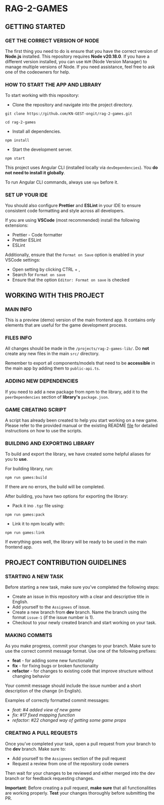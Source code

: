 # RAG-2-GAMES

## GETTING STARTED

### GET THE CORRECT VERSION OF NODE

The first thing you need to do is ensure that you have the correct version of **Node.js** installed. This repository requires **Node v20.18.0**. If you have a different version installed, you can use `NVM` (Node Version Manager) to manage multiple versions of Node. If you need assistance, feel free to ask one of the codeowners for help.

### HOW TO START THE APP AND LIBRARY

To start working with this repository:

- Clone the repository and navigate into the project directory.

```
git clone https://github.com/KN-GEST-ongit/rag-2-games.git

cd rag-2-games
```

- Install all dependencies.

```
npm install
```

- Start the development server.

```
npm start
```

This project uses Angular CLI (installed locally via `devDependencies`). You **do not need to install it globally**.

To run Angular CLI commands, always use `npx` before it.

### SET UP YOUR IDE

You should also configure **Prettier** and **ESLint** in your IDE to ensure consistent code formatting and style across all developers.

If you are using **VSCode** (most recommended) install the following extensions:

- Prettier - Code formatter
- Prettier ESLint
- ESLint

Additionally, ensure that the `Format on Save` option is enabled in your VSCode settings:

- Open setting by clicking CTRL + ,
- Search for `Format on save`
- Ensure that the option `Editor: Format on save` is checked

## WORKING WITH THIS PROJECT

### MAIN INFO

This is a preview (demo) version of the main frontend app. It contains only elements that are useful for the game development process.

### FILES INFO

All changes should be made in the `/projects/rag-2-games-lib/`. Do **not** create any new files in the main `src/` directory.

Remember to export all components/models that need to be **accessible** in the main app by adding them to `public-api.ts`.

### ADDING NEW DEPENDENCIES

If you need to add a new package from npm to the library, add it to the `peerDependencies` section of **library's** `package.json`.

### GAME CREATING SCRIPT

A script has already been created to help you start working on a new game. Please refer to the provided manual or the existing README [file](./scripts/README.md) for detailed instructions on how to use the scripts.

### BUILDING AND EXPORTING LIBRARY

To build and export the library, we have created some helpful aliases for you to **use**.

For building library, run:

```
npm run games:build
```

If there are no errors, the build will be completed.

After building, you have two options for exporting the library:

- Pack it ino `.tgz` file using:

```
npm run games:pack
```

- Link it to npm locally with:

```
npm run games:link
```

If everything goes well, the library will be ready to be used in the main frontend app.

## PROJECT CONTRIBUTION GUIDELINES

### STARTING A NEW TASK

Before starting a new task, make sure you’ve completed the following steps:

- Create an issue in this repository with a clear and descriptive title in English.
- Add yourself to the `Assignees` of issue.
- Create a new branch from **dev** branch. Name the branch using the format `issue-1` (if the issue number is 1).
- Checkout to your newly created branch and start working on your task.

### MAKING COMMITS

As you make progress, commit your changes to your branch. Make sure to use the correct commit message format. Use one of the following prefixes:

- **feat** - for adding some new functionality
- **fix** - for fixing bugs or broken functionality
- **refactor** - for changes to existing code that improve structure without changing behavior

Your commit message should include the issue number and a short description of the change (in English).

Examples of correctly formatted commit messages:

- _feat: #4 added view of new game_
- _fix: #17 fixed mapping function_
- _refactor: #22 changed way of getting some game props_

### CREATING A PULL REQUESTS

Once you’ve completed your task, open a pull request from your branch to the **dev** branch. Make sure to:

- Add yourself to the `Assignees` section of the pull request
- Request a review from one of the repository code owners

Then wait for your changes to be reviewed and either merged into the dev branch or for feedback requesting changes.

**Important**: Before creating a pull request, **make sure** that all functionalities are working properly. **Test** your changes thoroughly before submitting the PR.
